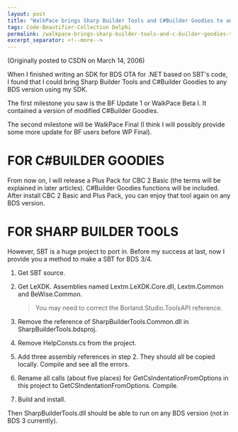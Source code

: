 ```yaml
---
layout: post
title: "WalkPace brings Sharp Builder Tools and C#Builder Goodies to any BDS version!"
tags: Code-Beautifier-Collection Delphi
permalink: /walkpace-brings-sharp-builder-tools-and-c-builder-goodies-to-any-bds-version-935f0c0f21a4
excerpt_separator: <!--more-->
---
```

(Originally posted to CSDN on March 14, 2006)

When I finished writing an SDK for BDS OTA for .NET based on SBT's code, I found that I could bring Sharp Builder Tools and C#Builder Goodies to any BDS version using my SDK.

The first milestone you saw is the BF Update 1 or WalkPace Beta I. It contained a version of modified C#Builder Goodies.

The second milestone will be WalkPace Final (I think I will possibly provide some more update for BF users before WP Final).
<!--more-->

# FOR C#BUILDER GOODIES

From now on, I will release a Plus Pack for CBC 2 Basic (the terms will be explained in later articles). C#Builder Goodies functions will be included. After install CBC 2 Basic and Plus Pack, you can enjoy that tool again on any BDS version.

# FOR SHARP BUILDER TOOLS

However, SBT is a huge project to port in. Before my success at last, now I provide you a method to make a SBT for BDS 3/4.

1. Get SBT source.
1. Get LeXDK. Assemblies named Lextm.LeXDK.Core.dll, Lextm.Common and BeWise.Common.

   > You may need to correct the Borland.Studio.ToolsAPI reference.

1. Remove the reference of SharpBuilderTools.Common.dll in SharpBuilderTools.bdsproj.
1. Remove HelpConsts.cs from the project.
1. Add three assembly references in step 2. They should all be copied locally. Compile and see all the errors.
1. Rename all calls (about five places) for GetCsIndentationFromOptions in this project to GetCSIndentationFromOptions. Compile.
1. Build and install.

Then SharpBuilderTools.dll should be able to run on any BDS version (not in BDS 3 currently).
